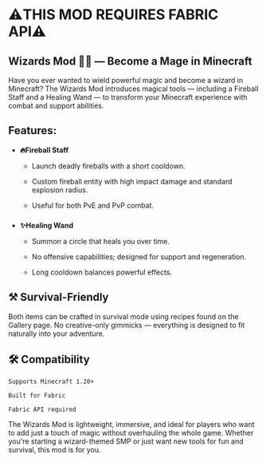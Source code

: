 # **⚠️THIS MOD REQUIRES FABRIC API⚠️**



## Wizards Mod 🧙‍♂️ — Become a Mage in Minecraft

Have you ever wanted to wield powerful magic and become a wizard in Minecraft? The Wizards Mod introduces magical tools — including a Fireball Staff and a Healing Wand — to transform your Minecraft experience with combat and support abilities.


## Features:


- **🔥Fireball Staff**

  - Launch deadly fireballs with a short cooldown.

  - Custom fireball entity with high impact damage and standard explosion radius.
  
  - Useful for both PvE and PvP combat.
  
### 

- **✨Healing Wand**

  - Summon a circle that heals you over time.

  - No offensive capabilities; designed for support and regeneration.

  - Long cooldown balances powerful effects.



## ⚒️ Survival-Friendly

Both items can be crafted in survival mode using recipes found on the Gallery page. No creative-only gimmicks — everything is designed to fit naturally into your adventure.


## 🛠️ Compatibility

    Supports Minecraft 1.20+

    Built for Fabric

    Fabric API required



The Wizards Mod is lightweight, immersive, and ideal for players who want to add just a touch of magic without overhauling the whole game. Whether you're starting a wizard-themed SMP or just want new tools for fun and survival, this mod is for you.
    
